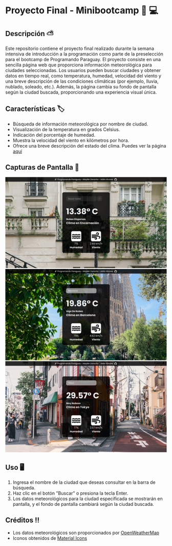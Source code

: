 # Proyecto Final - Minibootcamp :star2: :computer:

## Descripción :partly_sunny:
Este repositorio contiene el proyecto final realizado durante la semana intensiva de introducción a la programación como parte de la preselección para el bootcamp de Programando Paraguay. El proyecto consiste en una sencilla página web que proporciona información meteorológica para ciudades seleccionadas. Los usuarios pueden buscar ciudades y obtener datos en tiempo real, como temperatura, humedad, velocidad del viento y una breve descripción de las condiciones climáticas (por ejemplo, lluvia, nublado, soleado, etc.). Además, la página cambia su fondo de pantalla según la ciudad buscada, proporcionando una experiencia visual única.

## Características :label:
- Búsqueda de información meteorológica por nombre de ciudad. 
- Visualización de la temperatura en grados Celsius.
- Indicación del porcentaje de humedad.
- Muestra la velocidad del viento en kilómetros por hora.
- Ofrece una breve descripción del estado del clima.
Puedes ver la página [aquí](https://maylenzaracho.github.io/MZyAA-weather/)

## Capturas de Pantalla :camera_flash:
![Captura de Pantalla 1](/img/screenshot1.png)
![Captura de Pantalla 2](/img/screenshot2.png)
![Captura de Pantalla 2](/img/screenshot3.png)

## Uso :desktop_computer:
1. Ingresa el nombre de la ciudad que deseas consultar en la barra de búsqueda.
2. Haz clic en el botón "Buscar" o presiona la tecla Enter.
3. Los datos meteorológicos para la ciudad especificada se mostrarán en pantalla, y el fondo de pantalla cambiará según la ciudad buscada.

## Créditos :bangbang:
- Los datos meteorológicos son proporcionados por [OpenWeatherMap](https://openweathermap.org/)
- Iconos obtenidos de [Material Icons](https://fonts.google.com/icons)
